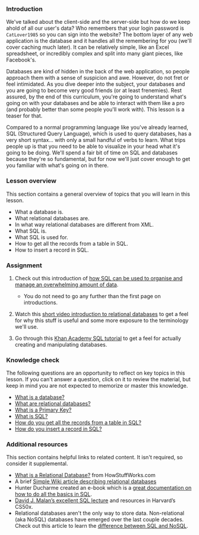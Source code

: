 ### Introduction

We've talked about the client-side and the server-side but how do we keep ahold of all our user's data?  Who remembers that your login password is `CatLover1985` so you can sign into the website?  The bottom layer of any web application is the database and it handles all the remembering for you (we'll cover caching much later). It can be relatively simple, like an Excel spreadsheet, or incredibly complex and split into many giant pieces, like Facebook's.

Databases are kind of hidden in the back of the web application, so people approach them with a sense of suspicion and awe.  However, do not fret or feel intimidated.  As you dive deeper into the subject, your databases and you are going to become very good friends (or at least frenemies).  Rest assured, by the end of this curriculum, you're going to understand what's going on with your databases and be able to interact with them like a pro (and probably better than some people you'll work with).  This lesson is a teaser for that.

Compared to a normal programming language like you've already learned, SQL (Structured Query Language), which is used to query databases, has a very short syntax... with only a small handful of verbs to learn.  What trips people up is that you need to be able to visualize in your head what it's going to be doing.  We'll spend a fair bit of time on SQL and databases because they're so fundamental, but for now we'll just cover enough to get you familiar with what's going on in there.

### Lesson overview

This section contains a general overview of topics that you will learn in this lesson.

- What a database is.
- What relational databases are.
- In what way relational databases are different from XML.
- What SQL is.
- What SQL is used for.
- How to get all the records from a table in SQL.
- How to insert a record in SQL.

### Assignment

<div class="lesson-content__panel" markdown="1">

  1. Check out this introduction of [how SQL can be used to organise and manage an overwhelming amount of data](https://launchschool.com/books/sql/read/introduction).
      - You do not need to go any further than the first page on introductions.

  1. Watch this [short video introduction to relational databases](http://www.youtube.com/watch?v=z2kbsG8zsLM) to get a feel for why this stuff is useful and some more exposure to the terminology we'll use.
  1. Go through this [Khan Academy SQL tutorial](https://www.khanacademy.org/computing/hour-of-code/hour-of-sql/v/welcome-to-sql) to get a feel for actually creating and manipulating databases.

</div>

### Knowledge check

The following questions are an opportunity to reflect on key topics in this lesson. If you can't answer a question, click on it to review the material, but keep in mind you are not expected to memorize or master this knowledge.

- [What is a database?](https://launchschool.com/books/sql/read/introduction#structureddata)
- [What are relational databases?](https://launchschool.com/books/sql/read/introduction#rdbms)
- [What is a Primary Key?](https://youtu.be/z2kbsG8zsLM?t=200)
- [What is SQL?](https://launchschool.com/books/sql/read/introduction#sql)
- [How do you get all the records from a table in SQL?](https://www.khanacademy.org/computing/hour-of-code/hour-of-code-lessons/hour-of-sql/pt/querying-the-table)
- [How do you insert a record in SQL?](https://www.khanacademy.org/computing/hour-of-code/hour-of-code-lessons/hour-of-sql/pt/creating-a-table-and-inserting-data)

### Additional resources

This section contains helpful links to related content. It isn't required, so consider it supplemental.

- [What is a Relational Database?](http://computer.howstuffworks.com/question599.htm) from HowStuffWorks.com
- A brief [Simple Wiki article describing relational databases](http://simple.wikipedia.org/wiki/Relational_database)
- Hunter Ducharme created an e-book which is a [great documentation on how to do all the basics in SQL](https://hunter-ducharme.gitbook.io/sql-basics/).
- [David J. Malan’s excellent SQL lecture](https://cs50.harvard.edu/x/2024/weeks/7/) and resources in Harvard’s CS50x.
- Relational databases aren't the only way to store data. Non-relational (aka NoSQL) databases have emerged over the last couple decades. Check out this article to learn the [difference between SQL and NoSQL](https://circleci.com/blog/SQL-vs-NoSQL-databases/).

